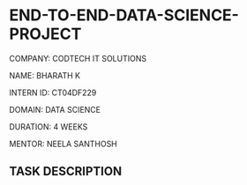 # END-TO-END-DATA-SCIENCE-PROJECT

COMPANY: CODTECH IT SOLUTIONS

NAME: BHARATH K

INTERN ID: CT04DF229

DOMAIN: DATA SCIENCE

DURATION: 4 WEEKS

MENTOR: NEELA SANTHOSH

## TASK DESCRIPTION


